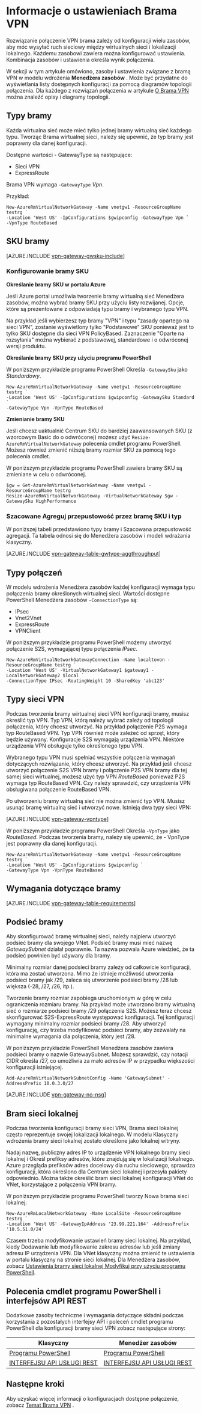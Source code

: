 <properties 
   pageTitle="Informacje o ustawieniach Brama VPN dla bramy wirtualną sieć | Microsoft Azure"
   description="Informacje na temat ustawień bramy VPN Azure wirtualnej sieci."
   services="vpn-gateway"
   documentationCenter="na"
   authors="cherylmc"
   manager="carmonm"
   editor=""
   tags="azure-resource-manager,azure-service-management"/>
<tags 
   ms.service="vpn-gateway"
   ms.devlang="na"
   ms.topic="article"
   ms.tgt_pltfrm="na"
   ms.workload="infrastructure-services"
   ms.date="10/18/2016"
   ms.author="cherylmc" />

# <a name="about-vpn-gateway-settings"></a>Informacje o ustawieniach Brama VPN

Rozwiązanie połączenie VPN brama zależy od konfiguracji wielu zasobów, aby móc wysyłać ruch sieciowy między wirtualnych sieci i lokalizacji lokalnego. Każdemu zasobowi zawiera można konfigurować ustawienia. Kombinacja zasobów i ustawienia określa wynik połączenia.

W sekcji w tym artykule omówiono, zasoby i ustawienia związane z bramą VPN w modelu wdrożenia **Menedżera zasobów** . Może być przydatne do wyświetlania listy dostępnych konfiguracji za pomocą diagramów topologii połączenia. Dla każdego z rozwiązań połączenia w artykule [O Brama VPN](vpn-gateway-about-vpngateways.md) można znaleźć opisy i diagramy topologii. 

## <a name="gwtype"></a>Typy bramy

Każda wirtualna sieć może mieć tylko jednej bramy wirtualną sieć każdego typu. Tworząc Brama wirtualnej sieci, należy się upewnić, że typ bramy jest poprawny dla danej konfiguracji.

Dostępne wartości - GatewayType są następujące: 

- Sieci VPN
- ExpressRoute

Brama VPN wymaga `-GatewayType` *Vpn*.  

Przykład:

    New-AzureRmVirtualNetworkGateway -Name vnetgw1 -ResourceGroupName testrg `
    -Location 'West US' -IpConfigurations $gwipconfig -GatewayType Vpn `
    -VpnType RouteBased
 

## <a name="gwsku"></a>SKU bramy


[AZURE.INCLUDE [vpn-gateway-gwsku-include](../../includes/vpn-gateway-gwsku-include.md)]

### <a name="configuring-the-gateway-sku"></a>Konfigurowanie bramy SKU

**Określanie bramy SKU w portalu Azure**

Jeśli Azure portal umożliwia tworzenie bramy wirtualną sieć Menedżera zasobów, można wybrać bramy SKU przy użyciu listy rozwijanej. Opcje, które są prezentowane z odpowiadają typu bramy i wybranego typu VPN.

Na przykład jeśli wybierzesz typ bramy "VPN" i typu "zasady opartego na sieci VPN", zostanie wyświetlony tylko "Podstawowe" SKU ponieważ jest to tylko SKU dostępne dla sieci VPN PolicyBased. Zaznaczenie "Oparte na rozsyłania" można wybierać z podstawowej, standardowe i o odwróconej wersji produktu. 


**Określanie bramy SKU przy użyciu programu PowerShell**


W poniższym przykładzie programu PowerShell Określa `-GatewaySku` jako *Standardowy*.

    New-AzureRmVirtualNetworkGateway -Name vnetgw1 -ResourceGroupName testrg `
    -Location 'West US' -IpConfigurations $gwipconfig -GatewaySku Standard `
    -GatewayType Vpn -VpnType RouteBased

**Zmienianie bramy SKU**

Jeśli chcesz uaktualnić Centrum SKU do bardziej zaawansowanych SKU (z wzorcowym Basic do o odwróconej) możesz użyć `Resize-AzureRmVirtualNetworkGateway` polecenia cmdlet programu PowerShell. Możesz również zmienić niższą bramy rozmiar SKU za pomocą tego polecenia cmdlet.

W poniższym przykładzie programu PowerShell zawiera bramy SKU są zmieniane w celu o odwróconej.

    $gw = Get-AzureRmVirtualNetworkGateway -Name vnetgw1 -ResourceGroupName testrg
    Resize-AzureRmVirtualNetworkGateway -VirtualNetworkGateway $gw -GatewaySku HighPerformance

### <a name="estimated-aggregate-throughput-by-gateway-sku-and-type"></a>Szacowane Agreguj przepustowość przez bramę SKU i typ

W poniższej tabeli przedstawiono typy bramy i Szacowana przepustowość agregacji. Ta tabela odnosi się do Menedżera zasobów i modeli wdrażania klasyczny.

[AZURE.INCLUDE [vpn-gateway-table-gwtype-aggthroughput](../../includes/vpn-gateway-table-gwtype-aggtput-include.md)] 


## <a name="connectiontype"></a>Typy połączeń

W modelu wdrożenia Menedżera zasobów każdej konfiguracji wymaga typu połączenia bramy określonych wirtualnej sieci. Wartości dostępne PowerShell Menedżera zasobów `-ConnectionType` są:

- IPsec
- Vnet2Vnet
- ExpressRoute
- VPNClient

W poniższym przykładzie programu PowerShell możemy utworzyć połączenie S2S, wymagającej typu połączenia *IPsec*.

    New-AzureRmVirtualNetworkGatewayConnection -Name localtovon -ResourceGroupName testrg `
    -Location 'West US' -VirtualNetworkGateway1 $gateway1 -LocalNetworkGateway2 $local `
    -ConnectionType IPsec -RoutingWeight 10 -SharedKey 'abc123'


## <a name="vpntype"></a>Typy sieci VPN

Podczas tworzenia bramy wirtualnej sieci VPN konfiguracji bramy, musisz określić typ VPN. Typ VPN, którą należy wybrać zależy od topologii połączenia, który chcesz utworzyć. Na przykład połączenie P2S wymaga typ RouteBased VPN. Typ VPN również może zależeć od sprzęt, który będzie używany. Konfiguracje S2S wymagają urządzenia VPN. Niektóre urządzenia VPN obsługuje tylko określonego typu VPN.

Wybranego typu VPN musi spełniać wszystkie połączenia wymagań dotyczących rozwiązanie, który chcesz utworzyć. Na przykład jeśli chcesz utworzyć połączenie S2S VPN bramy i połączenie P2S VPN bramy dla tej samej sieci wirtualnej, możesz użyć typ VPN *RouteBased* ponieważ P2S wymaga typ RouteBased VPN. Czy należy sprawdzić, czy urządzenia VPN obsługiwana połączenie RouteBased VPN. 

Po utworzeniu bramy wirtualną sieć nie można zmienić typ VPN. Musisz usunąć bramę wirtualną sieć i utworzyć nowe. Istnieją dwa typy sieci VPN:

[AZURE.INCLUDE [vpn-gateway-vpntype](../../includes/vpn-gateway-vpntype-include.md)]


W poniższym przykładzie programu PowerShell Określa `-VpnType` jako *RouteBased*. Podczas tworzenia bramy, należy się upewnić, że - VpnType jest poprawny dla danej konfiguracji. 

    New-AzureRmVirtualNetworkGateway -Name vnetgw1 -ResourceGroupName testrg `
    -Location 'West US' -IpConfigurations $gwipconfig `
    -GatewayType Vpn -VpnType RouteBased

##  <a name="requirements"></a>Wymagania dotyczące bramy

[AZURE.INCLUDE [vpn-gateway-table-requirements](../../includes/vpn-gateway-table-requirements-include.md)] 


## <a name="gwsub"></a>Podsieć bramy

Aby skonfigurować bramę wirtualnej sieci, należy najpierw utworzyć podsieć bramy dla swojego VNet. Podsieć bramy musi mieć nazwę *GatewaySubnet* działał poprawnie. Ta nazwa pozwala Azure wiedzieć, że ta podsieć powinien być używany dla bramy.

Minimalny rozmiar danej podsieci bramy zależy od całkowicie konfiguracji, która ma zostać utworzona. Mimo że istnieje możliwość utworzenia podsieci bramy jak /29, zaleca się utworzenie podsieci bramy /28 lub większa (-28, /27, /26, itp.). 

Tworzenie bramy rozmiar zapobiega uruchomionym w górę w celu ograniczenia rozmiaru bramy. Na przykład może utworzono bramy wirtualną sieć o rozmiarze podsieci bramy /29 połączenia S2S. Możesz teraz chcesz skonfigurować S2S-ExpressRoute występować konfiguracji. Tej konfiguracji wymagany minimalny rozmiar podsieci bramy /28. Aby utworzyć konfigurację, czy trzeba modyfikować podsieci bramy, aby zezwalały na minimalne wymagania dla połączenia, który jest /28.

W poniższym przykładzie PowerShell Menedżera zasobów zawiera podsieci bramy o nazwie GatewaySubnet. Możesz sprawdzić, czy notacji CIDR określa /27, co umożliwia za mało adresów IP w przypadku większości konfiguracji istniejącej.

    Add-AzureRmVirtualNetworkSubnetConfig -Name 'GatewaySubnet' -AddressPrefix 10.0.3.0/27

[AZURE.INCLUDE [vpn-gateway-no-nsg](../../includes/vpn-gateway-no-nsg-include.md)] 


## <a name="lng"></a>Bram sieci lokalnej

Podczas tworzenia konfiguracji bramy sieci VPN, Brama sieci lokalnej często reprezentuje swojej lokalizacji lokalnego. W modelu Klasyczny wdrożenia bramy sieci lokalnej zostało określone jako lokalnej witryny. 

Nadaj nazwę, publiczny adres IP to urządzenie VPN lokalnego bramy sieci lokalnej i Określ prefiksy adresów, które znajdują się w lokalizacji lokalnego. Azure przegląda prefiksów adres docelowy dla ruchu sieciowego, sprawdza konfiguracji, która określono dla Centrum sieci lokalnej i przesyła pakiety odpowiednio. Można także określić bram sieci lokalnej konfiguracji VNet do VNet, korzystające z połączenia VPN bramy.

W poniższym przykładzie programu PowerShell tworzy Nowa brama sieci lokalnej:

    New-AzureRmLocalNetworkGateway -Name LocalSite -ResourceGroupName testrg `
    -Location 'West US' -GatewayIpAddress '23.99.221.164' -AddressPrefix '10.5.51.0/24'

Czasem trzeba modyfikowanie ustawień bramy sieci lokalnej. Na przykład, kiedy Dodawanie lub modyfikowanie zakresu adresów lub jeśli zmiany adresu IP urządzenia VPN. Dla VNet klasyczny można zmienić te ustawienia w portalu klasyczny na stronie sieci lokalnej. Dla Menedżera zasobów, zobacz [Ustawienia bramy sieci lokalnej Modyfikuj przy użyciu programu PowerShell](vpn-gateway-modify-local-network-gateway.md).

## <a name="resources"></a>Polecenia cmdlet programu PowerShell i interfejsów API REST

Dodatkowe zasoby techniczne i wymagania dotyczące składni podczas korzystania z pozostałych interfejsy API i poleceń cmdlet programu PowerShell dla konfiguracji bramy sieci VPN zobacz następujące strony:

|**Klasyczny** | **Menedżer zasobów**|
|-----|----|
|[Programu PowerShell](https://msdn.microsoft.com/library/mt270335.aspx)|[Programu PowerShell](https://msdn.microsoft.com/library/mt163510.aspx)|
|[INTERFEJSU API USŁUGI REST](https://msdn.microsoft.com/library/jj154113.aspx)|[INTERFEJSU API USŁUGI REST](https://msdn.microsoft.com/library/mt163859.aspx)|


## <a name="next-steps"></a>Następne kroki

Aby uzyskać więcej informacji o konfiguracjach dostępne połączenie, zobacz [Temat Brama VPN](vpn-gateway-about-vpngateways.md) . 







 
